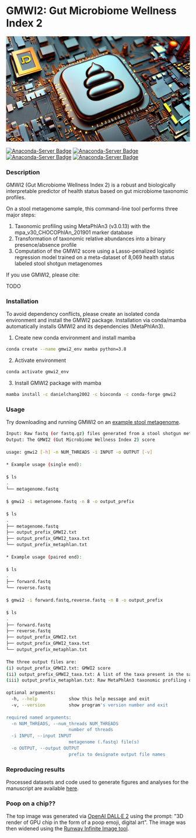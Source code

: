 # GMWI2: Gut Microbiome Wellness Index 2
![poop on a chip](https://raw.githubusercontent.com/danielchang2002/GMWI2/main/poop.png)

[![Anaconda-Server Badge](https://anaconda.org/danielchang2002/gmwi2/badges/version.svg)](https://anaconda.org/danielchang2002/gmwi2)
[![Anaconda-Server Badge](https://anaconda.org/danielchang2002/gmwi2/badges/platforms.svg)](https://anaconda.org/danielchang2002/gmwi2)
[![Anaconda-Server Badge](https://anaconda.org/danielchang2002/gmwi2/badges/license.svg)](https://anaconda.org/danielchang2002/gmwi2)
[![Anaconda-Server Badge](https://anaconda.org/danielchang2002/gmwi2/badges/downloads.svg)](https://anaconda.org/danielchang2002/gmwi2)

### Description

GMWI2 (Gut Microbiome Wellness Index 2) is a robust and biologically interpretable predictor of health status based on gut microbiome taxonomic profiles.

On a stool metagenome sample, this command-line tool performs three major steps:
1. Taxonomic profiling using MetaPhlAn3 (v3.0.13) with the mpa_v30_CHOCOPhlAn_201901 marker database
2. Transformation of taxonomic relative abundances into a binary presence/absence profile
3. Computation of the GMWI2 score using a Lasso-penalized logistic regression model trained on a meta-dataset of 8,069 health status labeled stool shotgun metagenomes

If you use GMWI2, please cite:

TODO

### Installation

To avoid dependency conflicts, please create an isolated conda environment and 
install the GMWI2 package. Installation via conda/mamba automatically installs GMWI2 and 
its dependencies (MetaPhlAn3).

1. Create new conda environment and install mamba
```bash
conda create --name gmwi2_env mamba python=3.8
```

2. Activate environment
```bash
conda activate gmwi2_env
```

3. Install GMWI2 package with mamba
```bash
mamba install -c danielchang2002 -c bioconda -c conda-forge gmwi2
```

### Usage

Try downloading and running GMWI2 on an [example stool metagenome](https://github.com/danielchang2002/GMWI2/tree/main/example).


```bash
Input: Raw fastq (or fastq.gz) files generated from a stool shotgun metagenome
Output: The GMWI2 (Gut Microbiome Wellness Index 2) score

usage: gmwi2 [-h] -n NUM_THREADS -i INPUT -o OUTPUT [-v]

* Example usage (single end):

$ ls
.
└── metagenome.fastq

$ gmwi2 -i metagenome.fastq -n 8 -o output_prefix

$ ls
.
├── metagenome.fastq
├── output_prefix_GMWI2.txt
├── output_prefix_GMWI2_taxa.txt
└── output_prefix_metaphlan.txt

* Example usage (paired end):

$ ls
.
├── forward.fastq
└── reverse.fastq

$ gmwi2 -i forward.fastq,reverse.fastq -n 8 -o output_prefix

$ ls
.
├── forward.fastq
├── reverse.fastq
├── output_prefix_GMWI2.txt
├── output_prefix_GMWI2_taxa.txt
└── output_prefix_metaphlan.txt

The three output files are: 
(i) output_prefix_GMWI2.txt: GMWI2 score
(ii) output_prefix_GMWI2_taxa.txt: A list of the taxa present in the sample used to compute GMWI2
(iii) output_prefix_metaphlan.txt: Raw MetaPhlAn3 taxonomic profiling output

optional arguments:
  -h, --help            show this help message and exit
  -v, --version         show program's version number and exit

required named arguments:
  -n NUM_THREADS, --num_threads NUM_THREADS
                        number of threads
  -i INPUT, --input INPUT
                        metagenome (.fastq) file(s)
  -o OUTPUT, --output OUTPUT
                        prefix to designate output file names
```

### Reproducing results
Processed datasets and code used to generate figures and analyses for the manuscript are available [here](https://github.com/danielchang2002/GMWI2/tree/main/manuscript).

### Poop on a chip??

The top image was generated via [OpenAI DALL·E 2](https://openai.com/dall-e-2) using the prompt: "3D render of GPU chip in the form of a poop emoji, digital art".
The image was then widened using the [Runway Infinite Image tool](https://runwayml.com/ai-magic-tools/infinite-image/).
